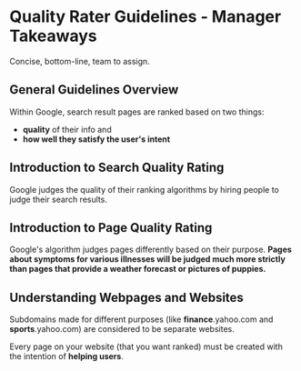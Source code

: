 # Quality Rater Guidelines - Manager Takeaways

Concise, bottom-line, team to assign.

## General Guidelines Overview

Within Google, search result pages are ranked based on two things:

- **quality** of their info and
- **how well they satisfy the user's intent**

## Introduction to Search Quality Rating

Google judges the quality of their ranking algorithms by hiring people to judge their search results.

## Introduction to Page Quality Rating

Google's algorithm judges pages differently based on their purpose. **Pages about symptoms for various illnesses will be judged much more strictly than pages that provide a weather forecast or pictures of puppies.**

## Understanding Webpages and Websites

Subdomains made for different purposes (like **finance**.yahoo.com and **sports**.yahoo.com) are considered to be separate websites.

Every page on your website (that you want ranked) must be created with the intention of **helping users**.
